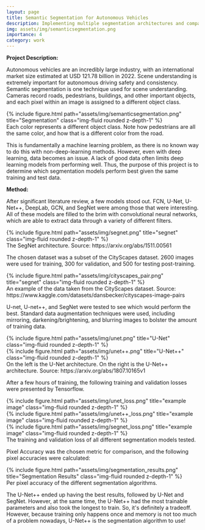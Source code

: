 ```yaml
---
layout: page
title: Semantic Segmentation for Autonomous Vehicles
description: Implementing multiple segmentation architectures and comparing the results
img: assets/img/semanticsegmentation.png
importance: 4
category: work
---
```


**Project Description:**

Autonomous vehicles are an incredibly large industry, with an international market size estimated at USD 121.78 billion in 2022. Scene understanding is extremely important for autonomous driving safety and consistency. Semantic segmentation is one technique used for scene understanding. Cameras record roads, pedestrians, buildings, and other important objects, and each pixel within an image is assigned to a different object class. 

<div class="row">
    <div class="col-sm text-center">
        {% include figure.html path="assets/img/semanticsegmentation.png" title="Segmentation" class="img-fluid rounded z-depth-1" %}
    </div>
</div>
<div class="caption">
    Each color represents a different object class. Note how pedestrians are all the same color, and how that is a different color from the road.
</div>

This is fundamentally a machine learning problem, as there is no known way to do this with non-deep-learning methods. However, even with deep learning, data becomes an issue. A lack of good data often limits deep learning models from performing well. Thus, the purpose of this project is to determine which segmentation models perform best given the same training and test data.

**Method:**

After significant literature review, a few models stood out. FCN, U-Net, U-Net++, DeepLab, GCN, and SegNet were among those that were interesting. All of these models are filled to the brim with convolutional neural networks, which are able to extract data through a variety of different filters. 

<div class="row">
    <div class="col-sm text-center">
        {% include figure.html path="assets/img/segnet.png" title="segnet" class="img-fluid rounded z-depth-1" %}
    </div>
</div>
<div class="caption">
    The SegNet architecture. Source: https://arxiv.org/abs/1511.00561
</div>

The chosen dataset was a subset of the CityScapes dataset. 2600 images were used for training, 300 for validation, and 500 for testing post-training. 

<div class="row">
    <div class="col-sm text-center">
        {% include figure.html path="assets/img/cityscapes_pair.png" title="segnet" class="img-fluid rounded z-depth-1" %}
    </div>
</div>
<div class="caption">
    An example of the data taken from the CityScapes dataset. Source: https://www.kaggle.com/datasets/dansbecker/cityscapes-image-pairs
</div>

U-net, U-net++, and SegNet were tested to see which would perform the best. Standard data augmentation techniques were used, including mirroring, darkening/brightening, and blurring images to bolster the amount of training data. 

<div class="row justify-content-sm-center">
    <div class="col-sm-6 mt-3 mt-md-0">
        {% include figure.html path="assets/img/unet.png" title="U-Net" class="img-fluid rounded z-depth-1" %}
    </div>
    <div class="col-sm-6 mt-3 mt-md-0">
        {% include figure.html path="assets/img/unet++.png" title="U-Net++" class="img-fluid rounded z-depth-1" %}
    </div>
</div>
<div class="caption">
    On the left is the U-Net architecture. On the right is the U-Net++ architecture. Source: https://arxiv.org/abs/1807.10165v1
</div>

After a few hours of training, the following training and validation losses were presented by Tensorflow.

<div class="row">
    <div class="col-sm mt-3 mt-md-0">
        {% include figure.html path="assets/img/unet_loss.png" title="example image" class="img-fluid rounded z-depth-1" %}
    </div>
    <div class="col-sm mt-3 mt-md-0">
        {% include figure.html path="assets/img/unet++_loss.png" title="example image" class="img-fluid rounded z-depth-1" %}
    </div>
    <div class="col-sm mt-3 mt-md-0">
        {% include figure.html path="assets/img/segnet_loss.png" title="example image" class="img-fluid rounded z-depth-1" %}
    </div>
</div>
<div class="caption">
    The training and validation loss of all different segmentation models tested.
</div>

Pixel Accuracy was the chosen metric for comparison, and the following pixel accuracies were calculated: 


<div class="row">
    <div class="col-sm text-center">
        {% include figure.html path="assets/img/segmentation_results.png" title="Segmentation Results" class="img-fluid rounded z-depth-1" %}
    </div>
</div>
<div class="caption">
    Per pixel accuracy of the different segmentation algorithms. 
</div>

The U-Net++ ended up having the best results, followed by U-Net and SegNet. However, at the same time, the U-Net++ had the most trainable parameters and also took the longest to train. So, it's definitely a tradeoff. However, because training only happens once and memory is not too much of a problem nowadays, U-Net++ is the segmentation algorithm to use!